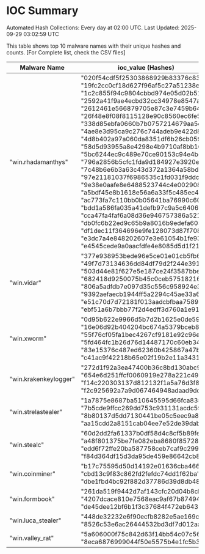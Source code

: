 # IOC Summary

Automated Hash Collections: Every day at 02:00 UTC. Last Updated: 2025-09-29 03:02:59 UTC

This table shows top 10 malware names with their unique hashes and counts. [For Complete list, check the CSV files]

| Malware Name | ioc_value (Hashes) | Count |
|--------------|--------------------|-------|
|  "win.rhadamanthys" |  "020f54cdf5f25303868929b83376c832"<br> "19fc2cc0cf18d627f96af5c27a51238e"<br> "1c2c855f94c9804cbbd974e05d02b513"<br> "2592a41f9ae4ecbd32cc34978e8547af"<br> "2612461e566879705e87c3e7459b64d9"<br> "26f48e8f08f8115128e90c8560ec6fe5"<br> "338d85ebfa0660b7b0757214679aa5c7"<br> "4ae8e3d95ca9c276c744adeb9e422d83"<br> "4d8b402a97a060da8351df6b26cb0598"<br> "58d5d93955a8e4298e4b9710af8bb166"<br> "5bc6244ec9c489e70ce90153c94e4bc1"<br> "796a2856b5cfc1fda9d184927e3920eb"<br> "7c48b6e6b3a63c43d372a1364a58bde0"<br> "97e21181037f6986535c1fd031f9ddc0"<br> "9e38e0aafe8e6488523744c4e002908c"<br> "a5bdf45e8b1618e56a6a33f5c485ec46"<br> "ac773fa7c110bb0b05641ba76990c609"<br> "bdd1a586fa035a41defb97c9a5c6406a"<br> "cca47fa4faf6a08d36e946757386a521"<br> "db0fc6b22ed9c65b9a8016b9edefa605"<br> "df1dec11f364696e9fe128073d87f708"<br> "e3dc7a4e848202607e3e61054b1fe933"<br> "e4545cede9a0aacfdfe4e8085d5d1f21" | 23 |
|  "win.vidar" |  "377e938953bede96e5ce01e01cb5fb68"<br> "49f7d73134636dd84df79d2f244e3919"<br> "503d44e81f627e5e187ce24f3587bbe3"<br> "682418d9250075b45c0ceb57518216ef"<br> "806a5adfdb7e097d35c556c958924e33"<br> "9392aefaecb1944ff5a2294c45ae33a6"<br> "e51c70d7d72181f013aadcbfbaa75892"<br> "ebf51a6b7bbb77f2d4edff3d760a1e91" | 8 |
|  "win.xworm" |  "0d95b622e9966d5b7d2b1625e0de594f"<br> "16e06d92b404204bc674a5379bceb823"<br> "55f76cf05fa1bec4267cf9181e92c96e"<br> "5fd464fc1b26d76d14487170c60eb34d"<br> "83e15376c487ed62360b425867a47b37"<br> "c41ac9f42218b65e02f19b2e11a34317" | 6 |
|  "win.krakenkeylogger" |  "272d1f92a3ea47400b36c8bd130abc9c"<br> "654e6d251ffcf0060919e278a221c490"<br> "f14c220303137d812132f1a5a76d3f8a"<br> "f2c925692a7a9d067464948adaad9dd1" | 4 |
|  "win.strelastealer" |  "1a7875e8687ba510645595d66fca835f"<br> "7b5cde9ffcc269dd753c931131acdc59"<br> "8b80137d5dd7130441be05c5eec9a8ad"<br> "aa15cdd2a8151cab04ee7e52de39dabb" | 4 |
|  "win.stealc" |  "60d2dd2fa61337b0df58d4c8cf5b89fe"<br> "a48f801375be7fe082eba8680f857287"<br> "edd6f72ffe20ba587758ceb7caf9c299"<br> "f84d364df15d3da95de459e86642cb83" | 4 |
|  "win.coinminer" |  "b17c75595d50d14192e01636cba46682"<br> "cbd13c9f83c862fd2fefdc74dd1f62ba"<br> "dbe1fbd4bc92f882d37786d39d8db480" | 3 |
|  "win.formbook" |  "261da519f9442d7af143cfc20d04b8cb"<br> "4207dcace810e7568eac9af67b87494c"<br> "de45dee12bf6b1f3c37684f472eb6433" | 3 |
|  "win.luca_stealer" |  "448de32232e6f90ecfb8282e5ae169cf"<br> "8526c53e6ac26444532bd3df7d012aa2" | 2 |
|  "win.valley_rat" |  "5a606000f75c842d63f14bb54c07c56e"<br> "8eca6876999044f50e5575b4e1fc5b39" | 2 |